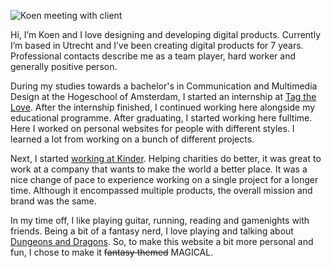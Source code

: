 ![Koen meeting with client](ProjectsImages/TitiaHoogendoorn/TitiaHoogendoorn-meeting.jpg)

Hi, I’m Koen and I love designing and developing digital products. Currently I’m based in Utrecht and I’ve been creating digital products for 7 years. Professional contacts describe me as a team player, hard worker and generally positive person.

During my studies towards a bachelor's in Communication and Multimedia Design at the Hogeschool of Amsterdam, I started an internship at
[Tag the Love](https://www.tagthelove.com/). After the internship finished, I continued working here alongside my educational programme. After graduating, I started working here fulltime. Here I worked on personal websites for people with different styles. I learned a lot from working on a bunch of different projects.

Next, I started [working at Kinder](https://kinder.world/). Helping charities do better, it was great to work at a company that wants to make the world a better place. It was a nice change of pace to experience working on a single project for a longer time. Although it encompassed multiple products, the overall mission and brand was the same.

In my time off, I like playing guitar, running, reading and gamenights with friends. Being a bit of a fantasy nerd, I love playing and talking about [Dungeons and Dragons](http://koenhoogendoorn.nl/dragons-quill). So, to make this website a bit more personal and fun, I chose to make it ~~fantasy themed~~ MAGICAL.
